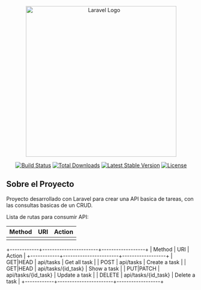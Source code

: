 <p align="center"><a href="https://laravel.com" target="_blank"><img src="https://raw.githubusercontent.com/laravel/art/master/logo-lockup/5%20SVG/2%20CMYK/1%20Full%20Color/laravel-logolockup-cmyk-red.svg" width="400" alt="Laravel Logo"></a></p>

<p align="center">
<a href="https://travis-ci.org/laravel/framework"><img src="https://travis-ci.org/laravel/framework.svg" alt="Build Status"></a>
<a href="https://packagist.org/packages/laravel/framework"><img src="https://img.shields.io/packagist/dt/laravel/framework" alt="Total Downloads"></a>
<a href="https://packagist.org/packages/laravel/framework"><img src="https://img.shields.io/packagist/v/laravel/framework" alt="Latest Stable Version"></a>
<a href="https://packagist.org/packages/laravel/framework"><img src="https://img.shields.io/packagist/l/laravel/framework" alt="License"></a>
</p>

## Sobre el Proyecto

Proyecto desarrollado con Laravel para crear una API basica de tareas, con las consultas basicas de un CRUD.

Lista de rutas para consumir API:

<table>
    <thead>
        <th>Method</th>
        <th>URI</th>
        <th>Action</th>
    </thead>
    <tbody>
        <tr>
            <td></td>
            <td></td>
            <td></td>
        </tr>
    </tbody>
</table>
  +------------+-----------------------+------------------+
  |  Method    |  URI                  |   Action         |  
  +------------+-----------------------+------------------+
  |  GET|HEAD  |  api/tasks            |   Get all task   |
  |  POST      |  api/tasks            |   Create a task  |
  |  GET|HEAD  |  api/tasks/{id_task}  |   Show a task    |
  |  PUT|PATCH |  api/tasks/{id_task}  |   Update a task  | 
  |  DELETE    |  api/tasks/{id_task}  |   Delete a task  | 
  +------------+-----------------------+------------------+


